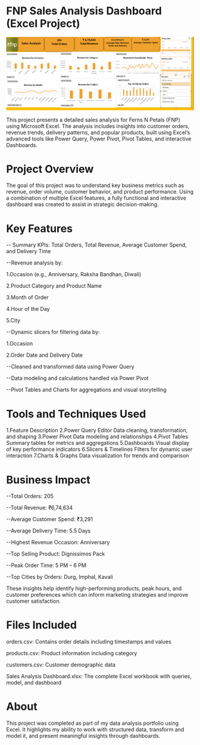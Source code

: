  # FNP Sales Analysis Dashboard (Excel Project)

 ![image alt](https://github.com/srijantechie/Sales-Data-Analysis/blob/d6acab320e866ca55023ff2d4e8b1ba3d4902bc0/Sales%20Analysis.png)
 
This project presents a detailed sales analysis for Ferns N Petals (FNP) using Microsoft Excel. The analysis includes insights into customer orders, revenue trends, delivery patterns, and popular products, built using Excel’s advanced tools like Power Query, Power Pivot, Pivot Tables, and interactive Dashboards.

# Project Overview
The goal of this project was to understand key business metrics such as revenue, order volume, customer behavior, and product performance. Using a combination of multiple Excel features, a fully functional and interactive dashboard was created to assist in strategic decision-making.

# Key Features

-- Summary KPIs: Total Orders, Total Revenue, Average Customer Spend, and Delivery Time

--Revenue analysis by:

   1.Occasion (e.g., Anniversary, Raksha Bandhan, Diwali)
 
   2.Product Category and Product Name
 
   3.Month of Order
 
   4.Hour of the Day
 
   5.City

--Dynamic slicers for filtering data by:

  1.Occasion

  2.Order Date and Delivery Date

--Cleaned and transformed data using Power Query

--Data modeling and calculations handled via Power Pivot

--Pivot Tables and Charts for aggregations and visual storytelling

# Tools and Techniques Used

1.Feature	Description
2.Power Query Editor	Data cleaning, transformation, and shaping
3.Power Pivot	Data modeling and relationships
4.Pivot Tables	Summary tables for metrics and aggregations
5.Dashboards	Visual display of key performance indicators
6.Slicers & Timelines	Filters for dynamic user interaction
7.Charts & Graphs	Data visualization for trends and comparison

# Business Impact

--Total Orders: 205

--Total Revenue: ₹6,74,634

--Average Customer Spend: ₹3,291

--Average Delivery Time: 5.5 Days

--Highest Revenue Occasion: Anniversary

--Top Selling Product: Dignissimos Pack

--Peak Order Time: 5 PM – 6 PM

--Top Cities by Orders: Durg, Imphal, Kavali

These insights help identify high-performing products, peak hours, and customer preferences which can inform marketing strategies and improve customer satisfaction.

# Files Included
orders.csv: Contains order details including timestamps and values

products.csv: Product information including category

customers.csv: Customer demographic data

Sales Analysis Dashboard.xlsx: The complete Excel workbook with queries, model, and dashboard

# About

This project was completed as part of my data analysis portfolio using Excel. It highlights my ability to work with structured data, transform and model it, and present meaningful insights through dashboards.

